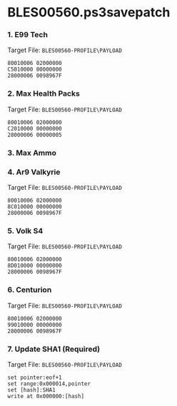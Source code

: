 # BLES00560.ps3savepatch

### 1. E99 Tech

Target File: `BLES00560-PROFILE\PAYLOAD`

```
80010006 02000000
C5010000 00000000
28000006 0098967F
```

### 2. Max Health Packs

Target File: `BLES00560-PROFILE\PAYLOAD`

```
80010006 02000000
C2010000 00000000
28000006 00000005
```

### 3. Max Ammo
### 4. Ar9 Valkyrie

Target File: `BLES00560-PROFILE\PAYLOAD`

```
80010006 02000000
8C010000 00000000
28000006 0098967F
```

### 5. Volk S4

Target File: `BLES00560-PROFILE\PAYLOAD`

```
80010006 02000000
8D010000 00000000
28000006 0098967F
```

### 6. Centurion

Target File: `BLES00560-PROFILE\PAYLOAD`

```
80010006 02000000
99010000 00000000
28000006 0098967F
```

### 7. Update SHA1 (Required)

Target File: `BLES00560-PROFILE\PAYLOAD`

```
set pointer:eof+1
set range:0x000014,pointer
set [hash]:SHA1
write at 0x000000:[hash]
```

